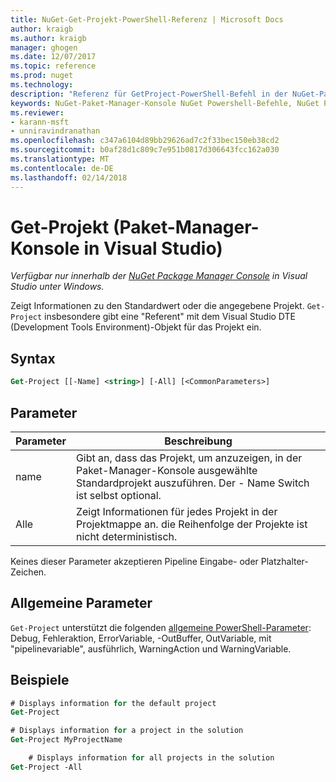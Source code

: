 ```yaml
---
title: NuGet-Get-Projekt-PowerShell-Referenz | Microsoft Docs
author: kraigb
ms.author: kraigb
manager: ghogen
ms.date: 12/07/2017
ms.topic: reference
ms.prod: nuget
ms.technology: 
description: "Referenz für GetProject-PowerShell-Befehl in der NuGet-Paket-Manager-Konsole in Visual Studio."
keywords: NuGet-Paket-Manager-Konsole NuGet Powershell-Befehle, NuGet Powershell-Referenz, Get-Projekt
ms.reviewer:
- karann-msft
- unniravindranathan
ms.openlocfilehash: c347a6104d89bb29626ad7c2f33bec150eb38cd2
ms.sourcegitcommit: b0af28d1c809c7e951b0817d306643fcc162a030
ms.translationtype: MT
ms.contentlocale: de-DE
ms.lasthandoff: 02/14/2018
---
```

# <a name="get-project-package-manager-console-in-visual-studio"></a>Get-Projekt (Paket-Manager-Konsole in Visual Studio)

*Verfügbar nur innerhalb der [NuGet Package Manager Console](package-manager-console.md) in Visual Studio unter Windows.*

Zeigt Informationen zu den Standardwert oder die angegebene Projekt. `Get-Project` insbesondere gibt eine "Referent" mit dem Visual Studio DTE (Development Tools Environment)-Objekt für das Projekt ein.

## <a name="syntax"></a>Syntax

```ps
Get-Project [[-Name] <string>] [-All] [<CommonParameters>]
```

## <a name="parameters"></a>Parameter

| Parameter | Beschreibung |
| --- | --- |
| name | Gibt an, dass das Projekt, um anzuzeigen, in der Paket-Manager-Konsole ausgewählte Standardprojekt auszuführen. Der - Name Switch ist selbst optional. |
| Alle | Zeigt Informationen für jedes Projekt in der Projektmappe an. die Reihenfolge der Projekte ist nicht deterministisch. |

Keines dieser Parameter akzeptieren Pipeline Eingabe- oder Platzhalter-Zeichen.

## <a name="common-parameters"></a>Allgemeine Parameter

`Get-Project` unterstützt die folgenden [allgemeine PowerShell-Parameter](http://go.microsoft.com/fwlink/?LinkID=113216): Debug, Fehleraktion, ErrorVariable, -OutBuffer, OutVariable, mit "pipelinevariable", ausführlich, WarningAction und WarningVariable.

## <a name="examples"></a>Beispiele

```ps
# Displays information for the default project
Get-Project

# Displays information for a project in the solution
Get-Project MyProjectName

    # Displays information for all projects in the solution
Get-Project -All
```